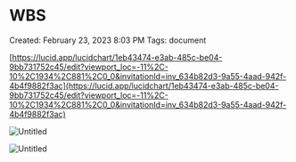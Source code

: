# WBS

Created: February 23, 2023 8:03 PM
Tags: document

[https://lucid.app/lucidchart/1eb43474-e3ab-485c-be04-9bb731752c45/edit?viewport_loc=-11%2C-10%2C1934%2C881%2C0_0&invitationId=inv_634b82d3-9a55-4aad-942f-4b4f9882f3ac](https://lucid.app/lucidchart/1eb43474-e3ab-485c-be04-9bb731752c45/edit?viewport_loc=-11%2C-10%2C1934%2C881%2C0_0&invitationId=inv_634b82d3-9a55-4aad-942f-4b4f9882f3ac)

![Untitled](WBS%20805315811b5f4816938759cd53b49dc1/Untitled.png)

![Untitled](WBS%20805315811b5f4816938759cd53b49dc1/Untitled%201.png)